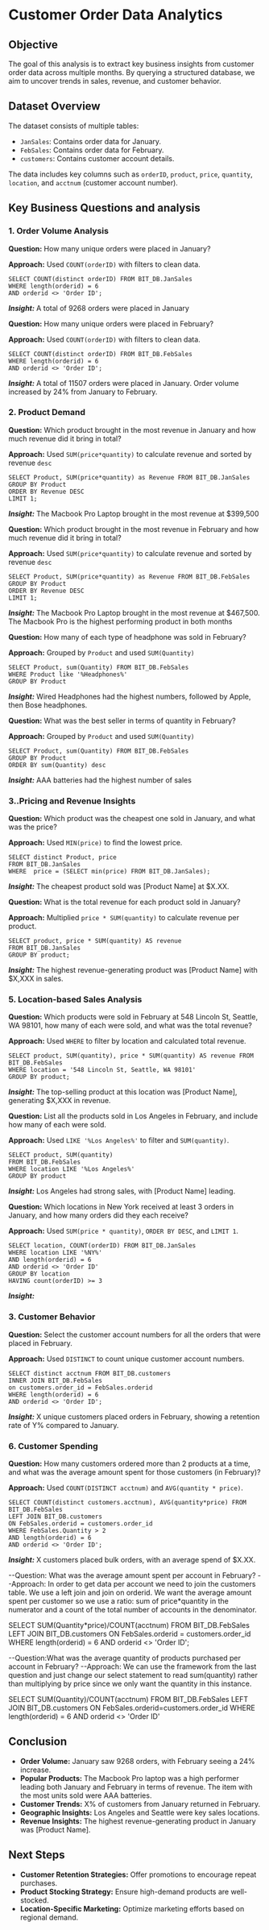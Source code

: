 # Customer Order Data Analytics

## Objective
The goal of this analysis is to extract key business insights from customer order data across multiple months. By querying a structured database, we aim to uncover trends in sales, revenue, and customer behavior.

## Dataset Overview
The dataset consists of multiple tables:

- `JanSales`: Contains order data for January.
- `FebSales`: Contains order data for February.
- `customers`: Contains customer account details.

The data includes key columns such as `orderID`, `product`, `price`, `quantity`, `location`, and `acctnum` (customer account number).

## Key Business Questions and analysis

### **1. Order Volume Analysis**
**Question:** How many unique orders were placed in January?

**Approach:** Used `COUNT(orderID)` with filters to clean data.
```
SELECT COUNT(distinct orderID) FROM BIT_DB.JanSales
WHERE length(orderid) = 6
AND orderid <> 'Order ID';
```
***Insight:*** A total of 9268 orders were placed in January

**Question:** How many unique orders were placed in February?

**Approach:** Used `COUNT(orderID)` with filters to clean data.
```
SELECT COUNT(distinct orderID) FROM BIT_DB.FebSales
WHERE length(orderid) = 6
AND orderid <> 'Order ID';
```
***Insight:*** A total of 11507 orders were placed in January. Order volume increased by 24% from January to February.

### **2. Product Demand**
**Question:** Which product brought in the most revenue in January and how much revenue did it bring in total? 

**Approach:** Used `SUM(price*quantity)` to calculate revenue and sorted by revenue `desc`
```
SELECT Product, SUM(price*quantity) as Revenue FROM BIT_DB.JanSales
GROUP BY Product
ORDER BY Revenue DESC
LIMIT 1;
```
***Insight:*** The Macbook Pro Laptop brought in the most revenue at $399,500

**Question:** Which product brought in the most revenue in February and how much revenue did it bring in total? 

**Approach:** Used `SUM(price*quantity)` to calculate revenue and sorted by revenue `desc`
```
SELECT Product, SUM(price*quantity) as Revenue FROM BIT_DB.FebSales
GROUP BY Product
ORDER BY Revenue DESC
LIMIT 1;
```
***Insight:*** The Macbook Pro Laptop brought in the most revenue at $467,500. The Macbook Pro is the highest performing product in both months

**Question:** How many of each type of headphone was sold in February?

**Approach:** Grouped by `Product` and used `SUM(Quantity)`
```
SELECT Product, sum(Quantity) FROM BIT_DB.FebSales 
WHERE Product like '%Headphones%'
GROUP BY Product
```
***Insight:*** Wired Headphones had the highest numbers, followed by Apple, then Bose headphones.

**Question:** What was the best seller in terms of quantity in February?

**Approach:** Grouped by `Product` and used `SUM(Quantity)`
```
SELECT Product, sum(Quantity) FROM BIT_DB.FebSales 
GROUP BY Product
ORDER BY sum(Quantity) desc
```
***Insight:*** AAA batteries had the highest number of sales

### **3..Pricing and Revenue Insights**
**Question:** Which product was the cheapest one sold in January, and what was the price? 

**Approach:** Used `MIN(price)` to find the lowest price.
```
SELECT distinct Product, price
FROM BIT_DB.JanSales
WHERE  price = (SELECT min(price) FROM BIT_DB.JanSales);
```
***Insight:*** The cheapest product sold was [Product Name] at $X.XX.


**Question:** What is the total revenue for each product sold in January?

**Approach:** Multiplied `price * SUM(quantity)` to calculate revenue per product.
```
SELECT product, price * SUM(quantity) AS revenue
FROM BIT_DB.JanSales
GROUP BY product;
```
***Insight:*** The highest revenue-generating product was [Product Name] with $X,XXX in sales.

### **5. Location-based Sales Analysis**
**Question:** Which products were sold in February at 548 Lincoln St, Seattle, WA 98101, how many of each were sold, and what was the total 
revenue?

**Approach:** Used `WHERE` to filter by location and calculated total revenue.
```
SELECT product, SUM(quantity), price * SUM(quantity) AS revenue FROM BIT_DB.FebSales 
WHERE location = '548 Lincoln St, Seattle, WA 98101'
GROUP BY product;
```
***Insight:*** The top-selling product at this location was [Product Name], generating $X,XXX in revenue.


**Question:** List all the products sold in Los Angeles in February, and include how many of each were sold.

**Approach:** Used `LIKE '%Los Angeles%'` to filter and `SUM(quantity)`.
```
SELECT product, SUM(quantity) 
FROM BIT_DB.FebSales
WHERE location LIKE '%Los Angeles%'
GROUP BY product
```
***Insight:*** Los Angeles had strong sales, with [Product Name] leading.

**Question:** Which locations in New York received at least 3 orders in January, and how many orders did they each receive?

**Approach:** Used `SUM(price * quantity)`, `ORDER BY DESC`, and `LIMIT 1`.
```
SELECT location, COUNT(orderID) FROM BIT_DB.JanSales
WHERE location LIKE '%NY%'
AND length(orderid) = 6 
AND orderid <> 'Order ID'
GROUP BY location
HAVING count(orderID) >= 3
```
***Insight:***
### **3. Customer Behavior**
**Question:** Select the customer account numbers for all the orders that were placed in February.

**Approach:** Used `DISTINCT` to count unique customer account numbers.
```
SELECT distinct acctnum FROM BIT_DB.customers
INNER JOIN BIT_DB.FebSales
on customers.order_id = FebSales.orderid
WHERE length(orderid) = 6
AND orderid <> 'Order ID';
```
***Insight:*** X unique customers placed orders in February, showing a retention rate of Y% compared to January.

### **6. Customer Spending**
**Question:** How many customers ordered more than 2 products at a time, and what was the average amount spent for those customers (in February)? 

**Approach:** Used `COUNT(DISTINCT acctnum)` and `AVG(quantity * price)`.
```
SELECT COUNT(distinct customers.acctnum), AVG(quantity*price) FROM BIT_DB.FebSales
LEFT JOIN BIT_DB.customers
ON FebSales.orderid = customers.order_id 
WHERE FebSales.Quantity > 2
AND length(orderid) = 6
AND orderid <> 'Order ID';
```
***Insight:*** X customers placed bulk orders, with an average spend of $X.XX.


--Question: What was the average amount spent per account in February?
--Approach: In order to get data per account we need to join the customers table. We use a left join and join on orderid. We want the average
amount spent per customer so we use a ratio: sum of price*quantity in the numerator and a count of the total number of accounts in the 
denominator.

SELECT SUM(Quantity*price)/COUNT(acctnum) FROM BIT_DB.FebSales 
LEFT JOIN BIT_DB.customers
ON FebSales.orderid = customers.order_id 
WHERE length(orderid) = 6
AND orderid <> 'Order ID';

--Question:What was the average quantity of products purchased per account in February? 
--Approach: We can use the framework from the last question and just change our select statement to read sum(quantity) rather than multiplying
by price since we only want the quantity in this instance.

SELECT SUM(Quantity)/COUNT(acctnum) FROM BIT_DB.FebSales
LEFT JOIN BIT_DB.customers 
ON FebSales.orderid=customers.order_id
WHERE length(orderid) = 6 
AND orderid <> 'Order ID'


## Conclusion
- **Order Volume:** January saw 9268 orders, with February seeing a 24% increase.
- **Popular Products:** The Macbook Pro laptop was a high performer leading both January and February in terms of revenue. The item with the most units sold were AAA batteries.
- **Customer Trends:** X% of customers from January returned in February.
- **Geographic Insights:** Los Angeles and Seattle were key sales locations.
- **Revenue Insights:** The highest revenue-generating product in January was [Product Name].

## Next Steps
- **Customer Retention Strategies:** Offer promotions to encourage repeat purchases.
- **Product Stocking Strategy:** Ensure high-demand products are well-stocked.
- **Location-Specific Marketing:** Optimize marketing efforts based on regional demand.
